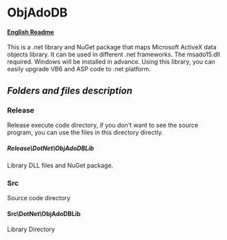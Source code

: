 # ObjAdoDB
#### [English Readme](https://github.com/PhongSeow/ObjAdoDB/blob/main/README.CN.md)
This is a .net library and NuGet package that maps Microsoft ActiveX data objects library. It can be used in different .net frameworks.
The msado15.dll required. Windows will be installed in advance.
Using this library, you can easily upgrade VB6 and ASP code to .net platform.

## ***Folders and files description***

### Release

Release execute code directory, if you don't want to see the source program, you can use the files in this directory directly.

##### Release\DotNet\ObjAdoDBLib
Library DLL files and NuGet package.

### Src

Source code directory

#### Src\DotNet\ObjAdoDBLib

Library Directory
